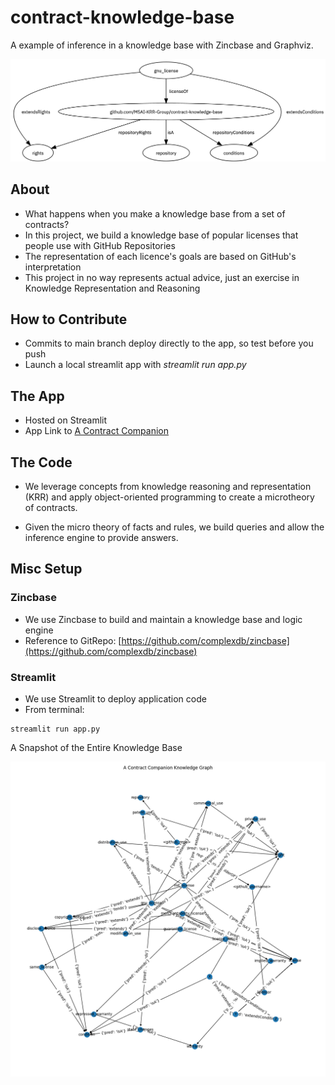 # contract-knowledge-base

A example of inference in a knowledge base with Zincbase and Graphviz.

![KB_repo](images/kb_repo.png)

## About

* What happens when you make a knowledge base from a set of contracts?
* In this project, we build a knowledge base of popular licenses that people use with GitHub Repositories
* The representation of each licence's goals are based on GitHub's interpretation
* This project in no way represents actual advice, just an exercise in Knowledge Representation and Reasoning

## How to Contribute

* Commits to main branch deploy directly to the app, so test before you push
* Launch a local streamlit app with *streamlit run app.py*

## The App

* Hosted on Streamlit
* App Link to [A Contract Companion](https://share.streamlit.io/msai-krr-group/contract-knowledge-base/main/app.py)

## The Code

* We leverage concepts from knowledge reasoning and representation (KRR) and apply object-oriented programming to create a microtheory of contracts. 

* Given the micro theory of facts and rules, we build queries and allow the inference engine to provide answers.  

## Misc Setup

### Zincbase

* We use Zincbase to build and maintain a knowledge base and logic engine
* Reference to GitRepo: [https://github.com/complexdb/zincbase](https://github.com/complexdb/zincbase)

### Streamlit

* We use Streamlit to deploy application code
* From terminal:

```terminal
streamlit run app.py
```

A Snapshot of the Entire Knowledge Base

![KB](images/kb_graph.png)
